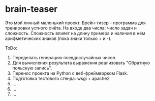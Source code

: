 # brain-teaser


Это мой личный маленький проект. Брейн-тизер - программа для тренировки устного счёта. На входе два числа: число задач и сложность. Сложность влияет на длину примера и наличия в нём арифметических знаков (пока знаки только + и -).


ToDo:
1. Переделать генерацию псевдослучайных чисел.
2. Для вычисления результата выражения реализовать "Обратную польскую запись".
3. Перенос проекта на Python с веб-фреймворком Flask.
4. Подготовка тестового стенда: wsgi + apache2
5. ...
6. ...
7. ...
